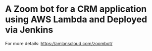 # A Zoom bot for a CRM application using AWS Lambda and Deployed via Jenkins  

For more details: https://amlanscloud.com/zoombot/